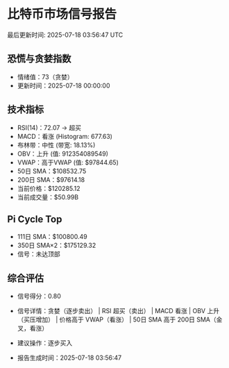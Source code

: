 # 比特币市场信号报告

最后更新时间: 2025-07-18 03:56:47 UTC

## 恐慌与贪婪指数
- 情绪值：73（贪婪）
- 更新时间：2025-07-18 00:00:00

## 技术指标
- RSI(14)：72.07 → 超买
- MACD：看涨 (Histogram: 677.63)
- 布林带：中性 (带宽: 18.13%)
- OBV：上升 (值: 912354089549)
- VWAP：高于VWAP (值: $97844.65)
- 50日 SMA：$108532.75
- 200日 SMA：$97614.18
- 当前价格：$120285.12
- 当前成交量：$50.99B

## Pi Cycle Top
- 111日 SMA：$100800.49
- 350日 SMA×2：$175129.32
- 信号：未达顶部

## 综合评估
- 信号得分：0.80
- 信号详情：贪婪（逐步卖出） | RSI 超买（卖出） | MACD 看涨 | OBV 上升（买压增加） | 价格高于 VWAP（看涨） | 50日 SMA 高于 200日 SMA（金叉，看涨）
- 建议操作：逐步买入

- 报告生成时间：2025-07-18 03:56:47